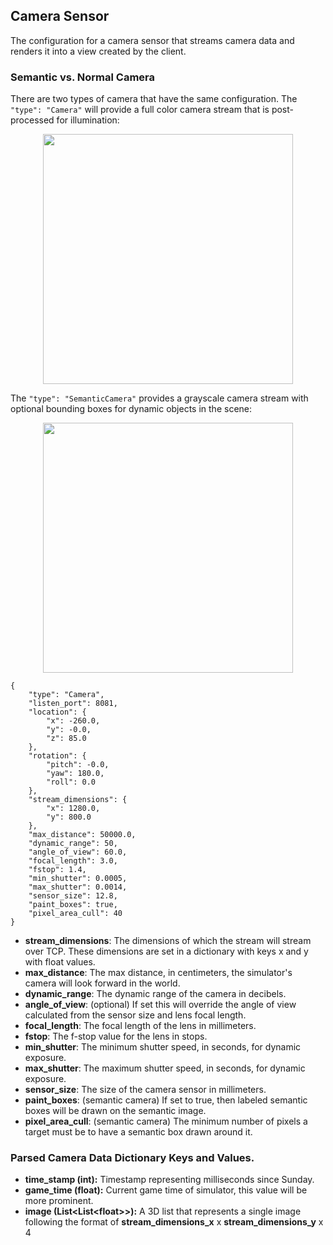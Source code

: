 ## Camera Sensor

The configuration for a camera sensor that streams camera data and renders it into a view created by the client.

### Semantic vs. Normal Camera

There are two types of camera that have the same configuration. The `"type": "Camera"` will provide a full
color camera stream that is post-processed for illumination:
<p align="center">
<img src="https://github.com/monoDriveIO/Client/raw/master/WikiPhotos/camerasensor.PNG" width="400" height="400" />
</p>

The `"type": "SemanticCamera"` provides a grayscale camera stream with optional bounding boxes for dynamic objects in the scene:
<p align="center">
<img src="https://github.com/monoDriveIO/Client/raw/master/WikiPhotos/semanticcamerasensor.PNG" width="400" height="400" />
</p>

```
{
    "type": "Camera",
    "listen_port": 8081,
    "location": {
        "x": -260.0,
        "y": -0.0,
        "z": 85.0
    },
    "rotation": {
        "pitch": -0.0,
        "yaw": 180.0,
        "roll": 0.0
    },
    "stream_dimensions": {
        "x": 1280.0,
        "y": 800.0
    },
    "max_distance": 50000.0,
    "dynamic_range": 50,
    "angle_of_view": 60.0,
    "focal_length": 3.0,
    "fstop": 1.4,
    "min_shutter": 0.0005,
    "max_shutter": 0.0014,
    "sensor_size": 12.8,
    "paint_boxes": true,
    "pixel_area_cull": 40
}
```

- **stream_dimensions**: The dimensions of which the stream will stream over TCP. These dimensions are set in a dictionary with keys x and y with float values.
- **max_distance**: The max distance, in centimeters, the simulator's camera will look forward in the world.
- **dynamic_range**: The dynamic range of the camera in decibels.
- **angle_of_view**: (optional) If set this will override the angle of view calculated from the sensor size and lens focal length.
- **focal_length**: The focal length of the lens in millimeters.
- **fstop**: The f-stop value for the lens in stops.
- **min_shutter**: The minimum shutter speed, in seconds, for dynamic exposure.
- **max_shutter**: The maximum shutter speed, in seconds, for dynamic exposure.
- **sensor_size**: The size of the camera sensor in millimeters.
- **paint_boxes**: (semantic camera) If set to true, then labeled semantic boxes will be drawn on the semantic image.
- **pixel_area_cull**: (semantic camera) The minimum number of pixels a target must be to have a semantic box drawn around it.

### Parsed Camera Data Dictionary Keys and Values.

- **time_stamp (int):** Timestamp representing milliseconds since Sunday.
- **game_time (float):** Current game time of simulator, this value will be more prominent.
- **image (List<List<float<float>>>):** A 3D list that represents a single image following the format of **stream_dimensions_x** x **stream_dimensions_y** x 4
